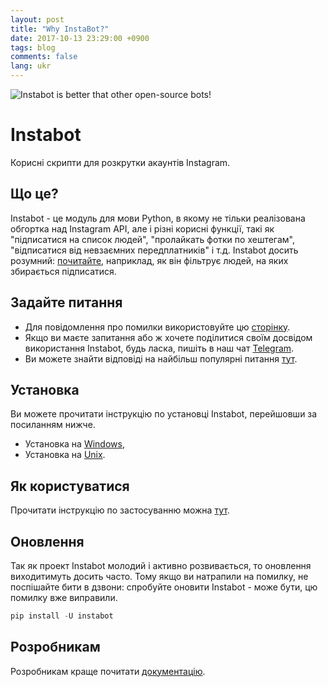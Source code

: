 ```yaml
---
layout: post
title: "Why InstaBot?"
date: 2017-10-13 23:29:00 +0900
tags: blog
comments: false
lang: ukr
---
```

![Instabot is better that other open-source bots!](https://github.com/instagrambot/instabot/blob/master/docs/img/tag%20instabot.png "Instabot is better that other open-source bots!")

# Instabot

Корисні скрипти для розкрутки акаунтів Instagram.

## Що це?

Instabot - це модуль для мови Python, в якому не тільки реалізована обгортка над Instagram API, але і різні корисні функції, такі як "підписатися на список людей", "пролайкать фотки по хештегам", "відписатися від невзаємних передплатників" і т.д. Instabot досить розумний: [почитайте](/docs/ukr/Filtration.md), наприклад, як він фільтрує людей, на яких збирається підписатися.

## Задайте питання

* Для повідомлення про помилки використовуйте цю [сторінку](https://github.com/instagrambot/instabot/issues).
* Якщо ви маєте запитання або ж хочете поділитися своїм досвідом використання Instabot, будь ласка, пишіть в наш чат [Telegram](https://t.me/instabotproject).
* Ви можете знайти відповіді на найбільш популярні питання [тут](/docs/ukr/FAQ.md).

## Установка

Ви можете прочитати інструкцію по установці Instabot, перейшовши за посиланням нижче.
* Установка на [Windows](/docs/ukr/Installation_on_Windows.md),
* Установка на [Unix](/docs/ukr/Installation_on_Unix.md).

## Як користуватися

Прочитати інструкцію по застосуванню можна [тут](/docs/ukr/How_to_use.md).

## Оновлення

Так як проект Instabot молодий і активно розвивається, то оновлення виходитимуть досить часто. Тому якщо ви натрапили на помилку, не поспішайте бити в дзвони: спробуйте оновити Instabot - може бути, цю помилку вже виправили.

``` python
pip install -U instabot
```

## Розробникам

Розробникам краще почитати [документацію](/docs/en/For_developers.md).
